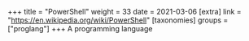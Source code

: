 +++
title = "PowerShell"
weight = 33
date = 2021-03-06
[extra]
link = "https://en.wikipedia.org/wiki/PowerShell"
[taxonomies]
groups = ["proglang"]
+++
A programming language

